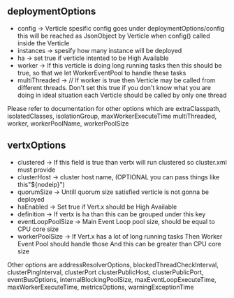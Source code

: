 ## deploymentOptions

* config -> Verticle spesific config goes under deploymentOptions/config this will be reached as JsonObject by Verticle when config() called inside the Verticle
* instances -> spesify how many instance will be deployed
* ha -> set true if verticle intented to be High Available
* worker -> If this verticle is doing long running tasks then this should be true, so that we let WorkerEventPool to handle these tasks
* multiThreaded -> // If worker is true then Verticle may be called from different threads. Don't set this true if you don't know what you are doing in ideal situation each Verticle should be called by only one thread

Please refer to documentation for other options which are extraClasspath, isolatedClasses, isolationGroup, maxWorkerExecuteTime multiThreaded, worker, workerPoolName, workerPoolSize


## vertxOptions

* clustered -> If this field is true than vertx will run clustered so cluster.xml must provide
* clusterHost -> cluster host name, (OPTIONAL you can pass things like this"${nodeip}")
* quorumSize -> Untill quorum size satisfied verticle is not gonna be deployed
* haEnabled -> Set true if Vert.x should be High Available
* definition -> If vertx is ha than this can be grouped under this key
* eventLoopPoolSize -> Main Event Loop pool size, should be equal to CPU core size
* workerPoolSize -> If Vert.x has a lot of long running tasks Then Worker Event Pool should handle those And this can be greater than CPU core size

Other options are addressResolverOptions, blockedThreadCheckInterval, clusterPingInterval, clusterPort clusterPublicHost, clusterPublicPort, eventBusOptions, internalBlockingPoolSize, maxEventLoopExecuteTime, maxWorkerExecuteTime, metricsOptions, warningExceptionTime

